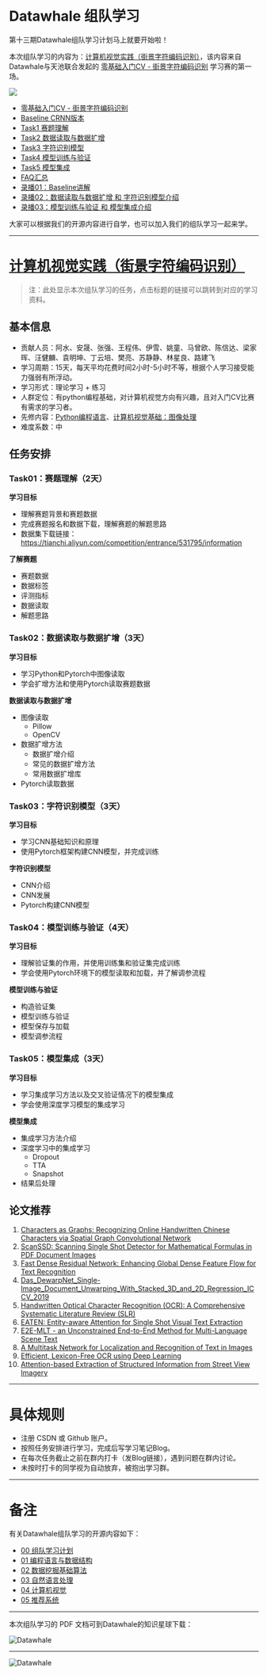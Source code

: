 # Datawhale 组队学习

第十三期Datawhale组队学习计划马上就要开始啦！

本次组队学习的内容为：[计算机视觉实践（街景字符编码识别）](https://github.com/datawhalechina/team-learning-cv/tree/master/CharacterCodingRecognition)，该内容来自 Datawhale与天池联合发起的 [零基础入门CV - 街景字符编码识别](https://tianchi.aliyun.com/competition/entrance/531795/introduction) 学习赛的第一场。

![](https://img-blog.csdnimg.cn/2020080709531668.png)

- [零基础入门CV - 街景字符编码识别](https://tianchi.aliyun.com/competition/entrance/531795/introduction)
- [Baseline CRNN版本](https://tianchi.aliyun.com/notebook-ai/detail?spm=5176.12586969.1002.12.2ce879deywH0aH&postId=111274)
- [Task1 赛题理解](https://tianchi.aliyun.com/notebook-ai/detail?spm=5176.12586969.1002.21.2ce879deywH0aH&postId=108659)
- [Task2 数据读取与数据扩增](https://tianchi.aliyun.com/notebook-ai/detail?spm=5176.12586969.1002.9.2ce879deywH0aH&postId=108150)
- [Task3 字符识别模型](https://tianchi.aliyun.com/notebook-ai/detail?spm=5176.12586969.1002.6.2ce879deywH0aH&postId=108711)
- [Task4 模型训练与验证](https://tianchi.aliyun.com/notebook-ai/detail?spm=5176.12586969.1002.18.2ce879deywH0aH&postId=108780)
- [Task5 模型集成](https://tianchi.aliyun.com/notebook-ai/detail?spm=5176.12586969.1002.24.2ce879deywH0aH&postId=108656)
- [FAQ汇总](https://tianchi.aliyun.com/notebook-ai/detail?spm=5176.12586969.1002.15.2ce879deywH0aH&postId=116261)
- [录播01：Baseline讲解](https://tianchi.aliyun.com/course/live?spm=5176.12586971.1001.1.11be32bcSt2XSi&liveId=41167)          
- [录播02：数据读取与数据扩增 和 字符识别模型介绍](https://tianchi.aliyun.com/course/live?spm=5176.12586971.1001.1.11be6956fkKgJ8&liveId=41168) 
- [录播03：模型训练与验证 和 模型集成介绍](https://tianchi.aliyun.com/course/live?spm=5176.12586971.1001.1.11be32bckJA8q2&liveId=41169)


大家可以根据我们的开源内容进行自学，也可以加入我们的组队学习一起来学。


---
# [计算机视觉实践（街景字符编码识别）](https://github.com/datawhalechina/team-learning-cv/tree/master/CharacterCodingRecognition)

> 注：此处显示本次组队学习的任务，点击标题的链接可以跳转到对应的学习资料。

## 基本信息
- 贡献人员：阿水、安晟、张强、王程伟、伊雪、姚童、马曾欧、陈信达、梁家晖、汪健麟、袁明坤、丁云培、樊亮、苏静静、林星良、路建飞
- 学习周期：15天，每天平均花费时间2小时-5小时不等，根据个人学习接受能力强弱有所浮动。
- 学习形式：理论学习 + 练习
- 人群定位：有python编程基础，对计算机视觉方向有兴趣，且对入门CV比赛有需求的学习者。
- 先修内容：[Python编程语言](https://github.com/datawhalechina/team-learning-program/tree/master/Python-Language)、[计算机视觉基础：图像处理](https://github.com/datawhalechina/team-learning-cv/tree/master/ImageProcessingFundamentals)
- 难度系数：中


## 任务安排

### Task01：赛题理解（2天）

<b>学习目标</b>

- 理解赛题背景和赛题数据
- 完成赛题报名和数据下载，理解赛题的解题思路
- 数据集下载链接：https://tianchi.aliyun.com/competition/entrance/531795/information

<b>了解赛题</b>

- 赛题数据
- 数据标签
- 评测指标
- 数据读取
- 解题思路


### Task02：数据读取与数据扩增（3天）

<b>学习目标</b>

- 学习Python和Pytorch中图像读取
- 学会扩增方法和使用Pytorch读取赛题数据

<b>数据读取与数据扩增</b>

- 图像读取
    - Pillow
    - OpenCV
- 数据扩增方法
    - 数据扩增介绍
    - 常见的数据扩增方法
    - 常用数据扩增库
- Pytorch读取数据




### Task03：字符识别模型（3天）
<b>学习目标</b>

- 学习CNN基础知识和原理
- 使用Pytorch框架构建CNN模型，并完成训练

<b>字符识别模型</b>

- CNN介绍
- CNN发展
- Pytorch构建CNN模型



### Task04：模型训练与验证（4天）
<b>学习目标</b>

- 理解验证集的作用，并使用训练集和验证集完成训练
- 学会使用Pytorch环境下的模型读取和加载，并了解调参流程

<b>模型训练与验证</b>

- 构造验证集
- 模型训练与验证
- 模型保存与加载
- 模型调参流程



### Task05：模型集成（3天）

<b>学习目标</b>

- 学习集成学习方法以及交叉验证情况下的模型集成
- 学会使用深度学习模型的集成学习

<b>模型集成</b>

- 集成学习方法介绍
- 深度学习中的集成学习
    - Dropout
    - TTA
    - Snapshot
- 结果后处理

## 论文推荐       
1. [Characters as Graphs: Recognizing Online Handwritten Chinese Characters via Spatial Graph Convolutional Network](https://arxiv.org/abs/2004.09412)   
2. [ScanSSD: Scanning Single Shot Detector for Mathematical Formulas in PDF Document Images](https://arxiv.org/abs/2003.08005)
3. [Fast Dense Residual Network: Enhancing Global Dense Feature Flow for Text Recognition](https://arxiv.org/abs/2001.09021)
4. [Das_DewarpNet_Single-Image_Document_Unwarping_With_Stacked_3D_and_2D_Regression_ICCV_2019](http://openaccess.thecvf.com/content_ICCV_2019/papers/Das_DewarpNet_Single-Image_Document_Unwarping_With_Stacked_3D_and_2D_Regression_ICCV_2019_paper.pdf)                
5. [Handwritten Optical Character Recognition (OCR): A Comprehensive Systematic Literature Review (SLR)](https://arxiv.org/abs/2001.00139)     
6. [EATEN: Entity-aware Attention for Single Shot Visual Text Extraction](http://xxx.itp.ac.cn/abs/1909.09380)  
7. [E2E-MLT - an Unconstrained End-to-End Method for Multi-Language Scene Text](https://arxiv.org/abs/1801.09919)     
8. [A Multitask Network for Localization and Recognition of Text in Images](https://arxiv.org/abs/1906.09266)
9. [Efficient, Lexicon-Free OCR using Deep Learning](https://arxiv.org/abs/1906.01969)  
10. [Attention-based Extraction of Structured Information from Street View Imagery](https://arxiv.org/pdf/1704.03549.pdf)      

---
# 具体规则
- 注册 CSDN 或 Github 账户。
- 按照任务安排进行学习，完成后写学习笔记Blog。
- 在每次任务截止之前在群内打卡（发Blog链接），遇到问题在群内讨论。
- 未按时打卡的同学视为自动放弃，被抱出学习群。

---
# 备注

有关Datawhale组队学习的开源内容如下：

- [00 组队学习计划](https://github.com/datawhalechina/team-learning)
- [01 编程语言与数据结构](https://github.com/datawhalechina/team-learning-program)
- [02 数据挖掘基础算法](https://github.com/datawhalechina/team-learning-data-mining)
- [03 自然语言处理](https://github.com/datawhalechina/team-learning-nlp)
- [04 计算机视觉](https://github.com/datawhalechina/team-learning-cv)
- [05 推荐系统](https://github.com/datawhalechina/team-learning-rs)

---
本次组队学习的 PDF 文档可到Datawhale的知识星球下载：

![Datawhale](https://img-blog.csdnimg.cn/2020072621074658.png)


---
![Datawhale](https://img-blog.csdnimg.cn/20200726211045814.png)